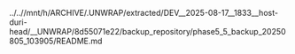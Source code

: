 ../..//mnt/h/ARCHIVE/.UNWRAP/extracted/DEV__2025-08-17__1833__host-duri-head/__UNWRAP/8d55071e22/backup_repository/phase5_5_backup_20250805_103905/README.md